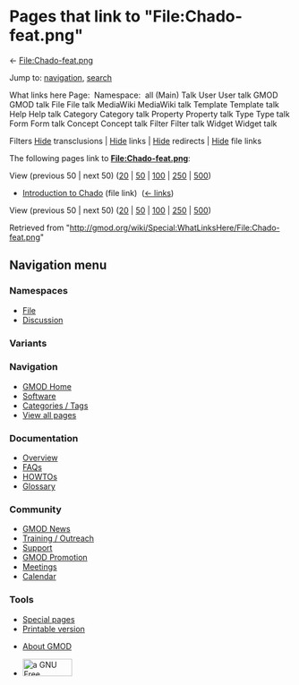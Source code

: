 <div id="mw-page-base" class="noprint">

</div>

<div id="mw-head-base" class="noprint">

</div>

<div id="content" class="mw-body" role="main">

<span id="top"></span>

<div id="mw-js-message" style="display:none;">

</div>



# <span dir="auto">Pages that link to "File:Chado-feat.png"</span>

<div id="bodyContent">

<div id="contentSub">

← [File:Chado-feat.png](/wiki/File:Chado-feat.png "File:Chado-feat.png")

</div>

<div id="jump-to-nav" class="mw-jump">

Jump to: [navigation](#mw-navigation), [search](#p-search)

</div>

<div id="mw-content-text">

What links here Page:  Namespace:  all (Main) Talk User User talk GMOD
GMOD talk File File talk MediaWiki MediaWiki talk Template Template talk
Help Help talk Category Category talk Property Property talk Type Type
talk Form Form talk Concept Concept talk Filter Filter talk Widget
Widget talk

Filters
[Hide](/mediawiki/index.php?title=Special:WhatLinksHere/File:Chado-feat.png&hidetrans=1 "Special:WhatLinksHere/File:Chado-feat.png")
transclusions \|
[Hide](/mediawiki/index.php?title=Special:WhatLinksHere/File:Chado-feat.png&hidelinks=1 "Special:WhatLinksHere/File:Chado-feat.png")
links \|
[Hide](/mediawiki/index.php?title=Special:WhatLinksHere/File:Chado-feat.png&hideredirs=1 "Special:WhatLinksHere/File:Chado-feat.png")
redirects \|
[Hide](/mediawiki/index.php?title=Special:WhatLinksHere/File:Chado-feat.png&hideimages=1 "Special:WhatLinksHere/File:Chado-feat.png")
file links

The following pages link to
**[File:Chado-feat.png](/wiki/File:Chado-feat.png "File:Chado-feat.png")**:

View (previous 50 \| next 50)
([20](/mediawiki/index.php?title=Special:WhatLinksHere/File:Chado-feat.png&limit=20 "Special:WhatLinksHere/File:Chado-feat.png")
\|
[50](/mediawiki/index.php?title=Special:WhatLinksHere/File:Chado-feat.png&limit=50 "Special:WhatLinksHere/File:Chado-feat.png")
\|
[100](/mediawiki/index.php?title=Special:WhatLinksHere/File:Chado-feat.png&limit=100 "Special:WhatLinksHere/File:Chado-feat.png")
\|
[250](/mediawiki/index.php?title=Special:WhatLinksHere/File:Chado-feat.png&limit=250 "Special:WhatLinksHere/File:Chado-feat.png")
\|
[500](/mediawiki/index.php?title=Special:WhatLinksHere/File:Chado-feat.png&limit=500 "Special:WhatLinksHere/File:Chado-feat.png"))

- [Introduction to
  Chado](/wiki/Introduction_to_Chado "Introduction to Chado") (file
  link) ‎ <span class="mw-whatlinkshere-tools">([←
  links](/mediawiki/index.php?title=Special:WhatLinksHere&target=Introduction+to+Chado "Special:WhatLinksHere"))</span>

View (previous 50 \| next 50)
([20](/mediawiki/index.php?title=Special:WhatLinksHere/File:Chado-feat.png&limit=20 "Special:WhatLinksHere/File:Chado-feat.png")
\|
[50](/mediawiki/index.php?title=Special:WhatLinksHere/File:Chado-feat.png&limit=50 "Special:WhatLinksHere/File:Chado-feat.png")
\|
[100](/mediawiki/index.php?title=Special:WhatLinksHere/File:Chado-feat.png&limit=100 "Special:WhatLinksHere/File:Chado-feat.png")
\|
[250](/mediawiki/index.php?title=Special:WhatLinksHere/File:Chado-feat.png&limit=250 "Special:WhatLinksHere/File:Chado-feat.png")
\|
[500](/mediawiki/index.php?title=Special:WhatLinksHere/File:Chado-feat.png&limit=500 "Special:WhatLinksHere/File:Chado-feat.png"))

</div>

<div class="printfooter">

Retrieved from
"<http://gmod.org/wiki/Special:WhatLinksHere/File:Chado-feat.png>"

</div>

<div id="catlinks" class="catlinks catlinks-allhidden">

</div>

<div class="visualClear">

</div>

</div>

</div>

<div id="mw-navigation">

## Navigation menu

<div id="mw-head">



<div id="left-navigation">

<div id="p-namespaces" class="vectorTabs" role="navigation"
aria-labelledby="p-namespaces-label">

### Namespaces

- <span id="ca-nstab-image"><a href="/wiki/File:Chado-feat.png" accesskey="c"
  title="View the file page [c]">File</a></span>
- <span id="ca-talk"><a
  href="/mediawiki/index.php?title=File_talk:Chado-feat.png&amp;action=edit&amp;redlink=1"
  accesskey="t"
  title="Discussion about the content page [t]">Discussion</a></span>

</div>

<div id="p-variants" class="vectorMenu emptyPortlet" role="navigation"
aria-labelledby="p-variants-label">

### 

### Variants[](#)

<div class="menu">

</div>

</div>

</div>

<div id="right-navigation">





</div>



</div>

</div>

</div>

<div id="mw-panel">

<div id="p-logo" role="banner">

<a href="/wiki/Main_Page"
style="background-image: url(http://gmod.org/images/GMOD-cogs.png);"
title="Visit the main page"></a>

</div>

<div id="p-Navigation" class="portal" role="navigation"
aria-labelledby="p-Navigation-label">

### Navigation

<div class="body">

- <span id="n-GMOD-Home">[GMOD Home](/wiki/Main_Page)</span>
- <span id="n-Software">[Software](/wiki/GMOD_Components)</span>
- <span id="n-Categories-.2F-Tags">[Categories /
  Tags](/wiki/Categories)</span>
- <span id="n-View-all-pages">[View all
  pages](/wiki/Special:AllPages)</span>

</div>

</div>

<div id="p-Documentation" class="portal" role="navigation"
aria-labelledby="p-Documentation-label">

### Documentation

<div class="body">

- <span id="n-Overview">[Overview](/wiki/Overview)</span>
- <span id="n-FAQs">[FAQs](/wiki/Category:FAQ)</span>
- <span id="n-HOWTOs">[HOWTOs](/wiki/Category:HOWTO)</span>
- <span id="n-Glossary">[Glossary](/wiki/Glossary)</span>

</div>

</div>

<div id="p-Community" class="portal" role="navigation"
aria-labelledby="p-Community-label">

### Community

<div class="body">

- <span id="n-GMOD-News">[GMOD News](/wiki/GMOD_News)</span>
- <span id="n-Training-.2F-Outreach">[Training /
  Outreach](/wiki/Training_and_Outreach)</span>
- <span id="n-Support">[Support](/wiki/Support)</span>
- <span id="n-GMOD-Promotion">[GMOD
  Promotion](/wiki/GMOD_Promotion)</span>
- <span id="n-Meetings">[Meetings](/wiki/Meetings)</span>
- <span id="n-Calendar">[Calendar](/wiki/Calendar)</span>

</div>

</div>

<div id="p-tb" class="portal" role="navigation"
aria-labelledby="p-tb-label">

### Tools

<div class="body">

- <span id="t-specialpages"><a href="/wiki/Special:SpecialPages" accesskey="q"
  title="A list of all special pages [q]">Special pages</a></span>
- <span id="t-print"><a
  href="/mediawiki/index.php?title=Special:WhatLinksHere/File:Chado-feat.png&amp;printable=yes"
  rel="alternate" accesskey="p"
  title="Printable version of this page [p]">Printable version</a></span>

</div>

</div>

</div>

</div>

<div id="footer" role="contentinfo">

- <span id="footer-places-about">[About
  GMOD](/wiki/GMOD:About "GMOD:About")</span>

<!-- -->

- <span id="footer-copyrightico">[<img src="http://www.gnu.org/graphics/gfdl-logo-small.png" width="88"
  height="31" alt="a GNU Free Documentation License" />](http://www.gnu.org/licenses/fdl-1.3.html)</span>




</div>
